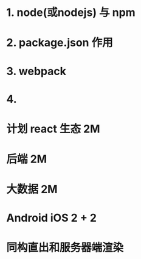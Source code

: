 # 1. node(或nodejs) 与 npm

# 2. package.json 作用

# 3. webpack

# 4. 


# 计划 react 生态 2M

# 后端 2M

# 大数据 2M

# Android iOS 2 + 2 

# 同构直出和服务器端渲染